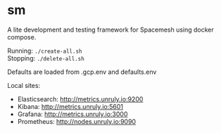 # sm
A lite development and testing framework for Spacemesh using docker compose.

Running: `./create-all.sh`<br>
Stopping: `./delete-all.sh`<br>

Defaults are loaded from .gcp.env and defaults.env

Local sites:
- Elasticsearch: http://metrics.unruly.io:9200
- Kibana: http://metrics.unruly.io:5601
- Grafana: http://metrics.unruly.io:3000
- Prometheus: http://nodes.unruly.io:9090
